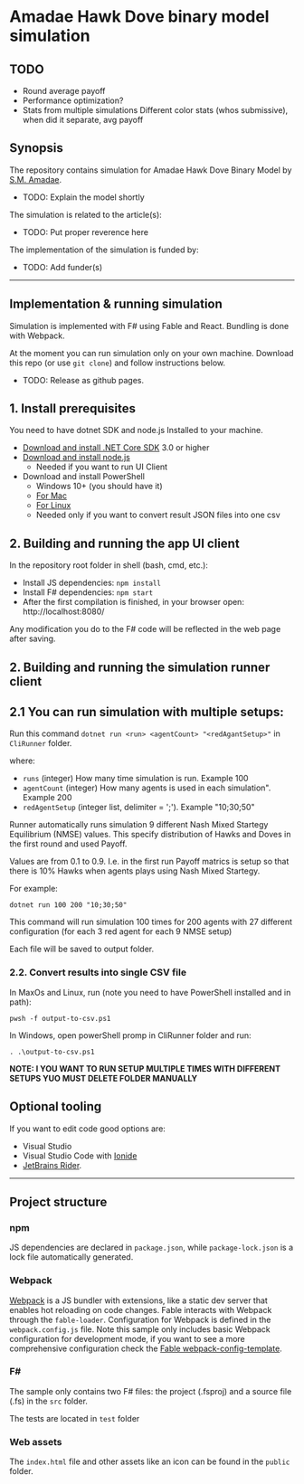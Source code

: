 # Amadae Hawk Dove binary model simulation

## TODO

* Round average payoff
* Performance optimization?
* Stats from multiple simulations
    Different color stats (whos submissive), when did it separate, avg payoff


## Synopsis

The repository contains simulation for Amadae Hawk Dove Binary Model by [S.M. Amadae](https://amadae.com/).

* TODO: Explain the model shortly

The simulation is related to the article(s):

* TODO: Put proper reverence here

The implementation of the simulation is funded by:

* TODO: Add funder(s)

---

## Implementation & running simulation

Simulation is implemented with F# using Fable and React. Bundling is done with Webpack.

At the moment you can run simulation only on your own machine. Download this repo (or use `git clone`) and follow instructions below.

* TODO: Release as github pages.

## 1. Install prerequisites

You need to have dotnet SDK and node.js Installed to your machine.

* [Download and install .NET Core SDK](https://www.microsoft.com/net/download/core) 3.0 or higher
* [Download and install node.js](https://nodejs.org)
  * Needed if you want to run UI Client
* Download and install PowerShell
    * Windows 10+ (you should have it)
    * [For Mac](https://docs.microsoft.com/en-us/powershell/scripting/install/installing-powershell-core-on-macos?view=powershell-7)
    * [For Linux](https://docs.microsoft.com/en-us/powershell/scripting/install/installing-powershell-core-on-linux?view=powershell-7)
    * Needed only if you want to convert result JSON files into one csv

## 2. Building and running the app UI client

In the repository root folder in shell (bash, cmd, etc.):

* Install JS dependencies: `npm install`
* Install F# dependencies: `npm start`
* After the first compilation is finished, in your browser open: http://localhost:8080/

Any modification you do to the F# code will be reflected in the web page after saving.

## 2. Building and running the simulation runner client

## 2.1 You can run simulation with multiple setups:

Run this command `dotnet run <run> <agentCount> "<redAgantSetup>"`
in ```CliRunner``` folder.

where:

* `runs` (integer) How many time simulation is run. Example 100
* `agentCount` (integer) How many agents is used in each simulation". Example 200
* `redAgentSetup` (integer list, delimiter = ';'). Example "10;30;50"

Runner automatically runs simulation 9 different Nash Mixed Startegy Equilibrium (NMSE) values. 
This specify distribution of Hawks and Doves in the first round and used Payoff.

Values are from 0.1 to 0.9. I.e. in the first run Payoff matrics is setup so that there 
is 10% Hawks when agents plays using Nash Mixed Startegy.

For example:
```
dotnet run 100 200 "10;30;50"
```

This command will run simulation 100 times for 200 agents with 27 different 
configuration (for each 3 red agent for each 9 NMSE setup)

Each file will be saved to output folder. 

### 2.2. Convert results into single CSV file

In MaxOs and Linux, run (note you need to have PowerShell installed and in path):
```
pwsh -f output-to-csv.ps1
```

In Windows, open powerShell promp in CliRunner folder and run:
```
. .\output-to-csv.ps1
```

**NOTE: I YOU WANT TO RUN SETUP MULTIPLE TIMES WITH DIFFERENT SETUPS YUO MUST DELETE FOLDER MANUALLY**

## Optional tooling

If you want to edit code good options are:
* Visual Studio
* Visual Studio Code with [Ionide](http://ionide.io/)
* [JetBrains Rider](https://www.jetbrains.com/rider/).


----

## Project structure

### npm

JS dependencies are declared in `package.json`, while `package-lock.json` is a lock file automatically generated.

### Webpack

[Webpack](https://webpack.js.org) is a JS bundler with extensions, like a static dev server that enables hot reloading on code changes. Fable interacts with Webpack through the `fable-loader`. Configuration for Webpack is defined in the `webpack.config.js` file. Note this sample only includes basic Webpack configuration for development mode, if you want to see a more comprehensive configuration check the [Fable webpack-config-template](https://github.com/fable-compiler/webpack-config-template/blob/master/webpack.config.js).

### F#

The sample only contains two F# files: the project (.fsproj) and a source file (.fs) in the `src` folder.

The tests are located in `test` folder

### Web assets

The `index.html` file and other assets like an icon can be found in the `public` folder.
